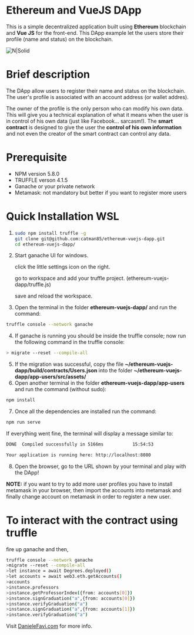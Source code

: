 # Ethereum and VueJS DApp

This is a simple decentralized application built using **Ethereum** blockchain and **Vue JS** for the front-end. This DApp example let the users store their profile (name and status) on the blockchain.

![N|Solid](https://www.danielefavi.com/wp-content/uploads/2018/05/ethereum_vue_dapp_user_list.png)

# Brief description
The DApp allow users to register their name and status on the blockchain. The user's profile is associated with an account address (or wallet addres).

The owner of the profile is the only person who can modify his own data. This will give you a technical explanation of what it means when the user is in control of his own data (just like Facebook… sarcasm!).
The **smart contract** is designed to give the user the **control of his own information** and not even the creator of the smart contract can control any data.

# Prerequisite
- NPM version 5.8.0
- TRUFFLE verson 4.1.5
- Ganache or your private network
- Metamask: not mandatory but better if you want to register more users

# Quick Installation WSL

1) ```sh
   sudo npm install truffle -g
   git clone git@github.com:catman85/ethereum-vuejs-dapp.git 
   cd ethereum-vuejs-dapp/
   ```
   
2) Start ganache UI for windows.

   click the little settings icon on the right.
   
   go to workspace and add your truffle project. (ethereum-vuejs-dapp/truffle.js)
   
   save and reload the workspace.
   
3) Open the terminal in the folder **ethereum-vuejs-dapp/** and run the command:
```sh
truffle console --network ganache
```
4) If ganache is running you should be inside the truffle console; now run the following command in the truffle console:
```sh
> migrate --reset --compile-all
```
5) If the migration was successful, copy the file **~/ethereum-vuejs-dapp/build/contracts/Users.json** into the folder **~/ethereum-vuejs-dapp/app-users/src/assets/**
6) Open another terminal in the folder **ethereum-vuejs-dapp/app-users** and run the command (without sudo):
```sh
npm install
```
7) Once all the dependencies are installed run the command:
```sh
npm run serve
```
If everything went fine, the terminal will display a message similar to:
```sh
DONE  Compiled successfully in 5166ms           15:54:53

Your application is running here: http://localhost:8080
```
8) Open the browser, go to the URL shown by your terminal and play with the DApp!

**NOTE:** if you want to try to add more user profiles you have to install metamask in your browser, then import the accounts into metamask and finally change account on metamask in order to register a new user.

# To interact with the contract using truffle
fire up ganache and then,

```sh
truffle console --network ganache
>migrate --reset --compile-all
>let instance = await Degrees.deployed()
>let accounts = await web3.eth.getAccounts()
>accounts
>instance.professors
>instance.getProfessorIndex({from: accounts[0]})
>instance.signGraduation("a",{from: accounts[0]})
>instance.verifyGraduation("a") 
>instance.signGraduation("a",{from: accounts[1]})
>instance.verifyGraduation("a")
```


Visit [DanieleFavi.com](https://www.danielefavi.com/create-your-blockchain-dapp-with-ethereum-and-vuejs/) for more info.

